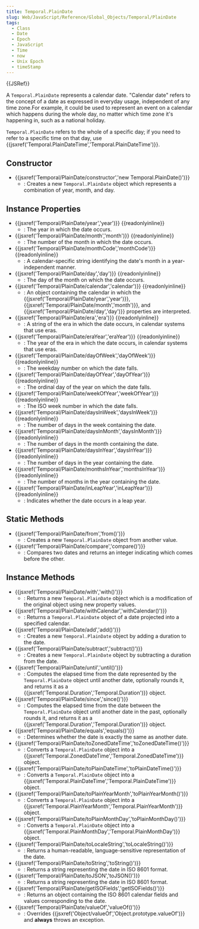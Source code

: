```yaml
---
title: Temporal.PlainDate
slug: Web/JavaScript/Reference/Global_Objects/Temporal/PlainDate
tags:
  - Class
  - Date
  - Epoch
  - JavaScript
  - Time
  - now
  - Unix Epoch
  - timeStamp
---
```

{{JSRef}}

A `Temporal.PlainDate` represents a calendar date. "Calendar date" refers to the
concept of a date as expressed in everyday usage, independent of any time
zone.For example, it could be used to represent an event on a calendar which
happens during the whole day, no matter which time zone it's happening in, such
as a national holiday.

`Temporal.PlainDate` refers to the whole of a specific day; if you need to refer
to a specific time on that day, use
{{jsxref('Temporal.PlainDateTime','Temporal.PlainDateTime')}}.

## Constructor

- {{jsxref('Temporal/PlainDate/constructor','new Temporal.PlainDate()')}}
  - : Creates a new `Temporal.PlainDate` object which represents a combination
    of year, month, and day.

## Instance Properties

- {{jsxref('Temporal/PlainDate/year','year')}}
  {{readonlyinline}}
  - : The year in which the date occurs.
- {{jsxref('Temporal/PlainDate/month','month')}}
  {{readonlyinline}}
  - : The number of the month in which the date occurs.
- {{jsxref('Temporal/PlainDate/monthCode','monthCode')}}
  {{readonlyinline}}
  - : A calendar-specific string identifying the date's month in a
    year-independent manner.
- {{jsxref('Temporal/PlainDate/day','day')}}
  {{readonlyinline}}
  - : The day of the month on which the date occurs.
- {{jsxref('Temporal/PlainDate/calendar','calendar')}}
  {{readonlyinline}}
  - : An object containing the calendar in which the
    {{jsxref('Temporal/PlainDate/year','year')}},
    {{jsxref('Temporal/PlainDate/month','month')}}, and
    {{jsxref('Temporal/PlainDate/day','day')}} properties are
    interpreted.
- {{jsxref('Temporal/PlainDate/era','era')}}
  {{readonlyinline}}
  - : A string of the era in which the date occurs, in calendar systems that use
    eras.
- {{jsxref('Temporal/PlainDate/eraYear','eraYear')}}
  {{readonlyinline}}
  - : The year of the era in which the date occurs, in calendar systems that use
    eras.
- {{jsxref('Temporal/PlainDate/dayOfWeek','dayOfWeek')}}
  {{readonlyinline}}
  - : The weekday number on which the date falls.
- {{jsxref('Temporal/PlainDate/dayOfYear','dayOfYear')}}
  {{readonlyinline}}
  - : The ordinal day of the year on which the date falls.
- {{jsxref('Temporal/PlainDate/weekOfYear','weekOfYear')}}
  {{readonlyinline}}
  - : The ISO week number in which the date falls.
- {{jsxref('Temporal/PlainDate/daysInWeek','daysInWeek')}}
  {{readonlyinline}}
  - : The number of days in the week containing the date.
- {{jsxref('Temporal/PlainDate/daysInMonth','daysInMonth')}}
  {{readonlyinline}}
  - : The number of days in the month containing the date.
- {{jsxref('Temporal/PlainDate/daysInYear','daysInYear')}}
  {{readonlyinline}}
  - : The number of days in the year containing the date.
- {{jsxref('Temporal/PlainDate/monthsInYear','monthsInYear')}}
  {{readonlyinline}}
  - : The number of months in the year containing the date.
- {{jsxref('Temporal/PlainDate/inLeapYear','inLeapYear')}}
  {{readonlyinline}}
  - : Indicates whether the date occurs in a leap year.

## Static Methods

- {{jsxref('Temporal/PlainDate/from','from()')}}
  - : Creates a new `Temporal.PlainDate` object from another value.
- {{jsxref('Temporal/PlainDate/compare','compare()')}}
  - : Compares two dates and returns an integer indicating which comes before
    the other.

## Instance Methods

- {{jsxref('Temporal/PlainDate/with','with()')}}
  - : Returns a new `Temporal.PlainDate` object which is a modification of the
    original object using new property values.
- {{jsxref('Temporal/PlainDate/withCalendar','withCalendar()')}}
  - : Returns a `Temporal.PlainDate` object of a date projected into a specified
    calendar.
- {{jsxref('Temporal/PlainDate/add','add()')}}
  - : Creates a new `Temporal.PlainDate` object by adding a duration to the
    date.
- {{jsxref('Temporal/PlainDate/subtract','subtract()')}}
  - : Creates a new `Temporal.PlainDate` object by subtracting a duration from
    the date.
- {{jsxref('Temporal/PlainDate/until','until()')}}
  - : Computes the elapsed time from the date represented by the
    `Temporal.PlainDate` object until another date, optionally rounds it, and
    returns it as a
    {{jsxref('Temporal.Duration','Temporal.Duration')}} object.
- {{jsxref('Temporal/PlainDate/since','since()')}}
  - : Computes the elapsed time from the date between the `Temporal.PlainDate`
    object until another date in the past, optionally rounds it, and returns it
    as a {{jsxref('Temporal.Duration','Temporal.Duration')}}
    object.
- {{jsxref('Temporal/PlainDate/equals','equals()')}}
  - : Determines whether the date is exactly the same as another date.
- {{jsxref('Temporal/PlainDate/toZonedDateTime','toZonedDateTime()')}}
  - : Converts a `Temporal.PlainDate` object into a
    {{jsxref('Temporal.ZonedDateTime','Temporal.ZonedDateTime')}}
    object.
- {{jsxref('Temporal/PlainDate/toPlainDateTime','toPlainDateTime()')}}
  - : Converts a `Temporal.PlainDate` object into a
    {{jsxref('Temporal.PlainDateTime','Temporal.PlainDateTime')}}
    object.
- {{jsxref('Temporal/PlainDate/toPlainYearMonth','toPlainYearMonth()')}}
  - : Converts a `Temporal.PlainDate` object into a
    {{jsxref('Temporal.PlainYearMonth','Temporal.PlainYearMonth')}}
    object.
- {{jsxref('Temporal/PlainDate/toPlainMonthDay','toPlainMonthDay()')}}
  - : Converts a `Temporal.PlainDate` object into a
    {{jsxref('Temporal.PlainMonthDay','Temporal.PlainMonthDay')}}
    object.
- {{jsxref('Temporal/PlainDate/toLocaleString','toLocaleString()')}}
  - : Returns a human-readable, language-sensitive representation of the date.
- {{jsxref('Temporal/PlainDate/toString','toString()')}}
  - : Returns a string representing the date in ISO 8601 format.
- {{jsxref('Temporal/PlainDate/toJSON','toJSON()')}}
  - : Returns a string representing the date in ISO 8601 format.
- {{jsxref('Temporal/PlainDate/getISOFields','getISOFields()')}}
  - : Returns an object containing the ISO 8601 calendar fields and values
    corresponding to the date.
- {{jsxref('Temporal/PlainDate/valueOf','valueOf()')}}
  - : Overrides
    {{jsxref('Object/valueOf','Object.prototype.valueOf')}} and
    **always** throws an exception.
